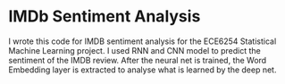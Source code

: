 # IMDb Sentiment Analysis
I wrote this code for IMDB sentiment analysis for the ECE6254 Statistical Machine Learning project. I used RNN and CNN model to predict the sentiment of the IMDB review. After the neural net is trained, the Word Embedding layer is extracted to analyse what is learned by the deep net.
